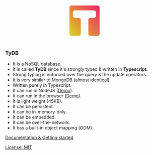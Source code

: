 <p align="center">
	<img src="src/logo.ts.png" width="100">
	<br>
	<br>
</p>

### TyDB

-   It is a NoSQL database.
-   It is called **TyDB** since it's strongly typed & written in **Typescript**.
-   Strong typing is enforced over the query & the update operators.
-   It is very similar to MongoDB (almost identical).
-   Written purely in Typescript.
-   It can run in NodeJS ([Demo](https://runkit.com/alexcorvi/tydb-example)).
-   It can run in the browser ([Demo](https://jsfiddle.net/alexcorvi/gwq53jfm/)).
-   It is light weight (45KB).
-   It can be persistent.
-   It can be in-memory-only.
-   It can be embedded.
-   It can be over-the-network.
-   It has a built-in object mapping (ODM).

[Documentation & Getting started](https://alex-corvi.gitbook.io/tydb/)

[License: MIT](https://github.com/alexcorvi/tydb/blob/master/LICENSE.MD)
